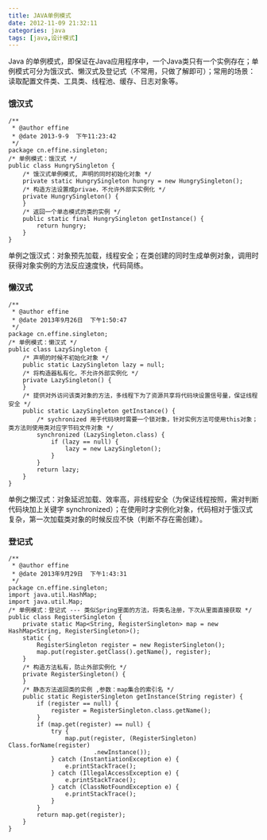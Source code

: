```yaml
---
title: JAVA单例模式
date: 2012-11-09 21:32:11
categories: java
tags: [java,设计模式]
---
```

Java 的单例模式，即保证在Java应用程序中，一个Java类只有一个实例存在；单例模式可分为饿汉式、懒汉式及登记式（不常用，只做了解即可）；常用的场景：读取配置文件类、工具类、线程池、缓存、日志对象等。
### 饿汉式
	/** 
	 * @author effine 
	 * @date 2013-9-9  下午11:23:42
	 */  
	package cn.effine.singleton;  
	/* 单例模式：饿汉式 */  
	public class HungrySingleton {  
	    /* 饿汉式单例模式, 声明的同时初始化对象 */  
	    private static HungrySingleton hungry = new HungrySingleton();  
	    /* 构造方法设置成privae，不允许外部实实例化 */  
	    private HungrySingleton() {  
	    }  
	    /* 返回一个单态模式的类的实例 */  
	    public static final HungrySingleton getInstance() {  
	        return hungry;  
	    }  
	}  
单例之饿汉式：对象预先加载，线程安全；在类创建的同时生成单例对象，调用时获得对象实例的方法反应速度快，代码简练。
<!-- more -->
### 懒汉式
	/** 
	 * @author effine 
	 * @date 2013年9月26日  下午1:50:47 
	 */  
	package cn.effine.singleton;  
	/* 单例模式：懒汉式 */  
	public class LazySingleton {  
	    /* 声明的时候不初始化对象 */  
	    public static LazySingleton lazy = null;  
	    /* 将构造器私有化，不允许外部实例化 */  
	    private LazySingleton() {  
	    }  
	    /* 提供对外访问该类对象的方法，多线程下为了资源共享将代码块设置信号量，保证线程安全 */  
	    public static LazySingleton getInstance() { 
	        /* sychronized 用于代码块时需要一个锁对象，针对实例方法可使用this对象；类方法则使用类对应字节码文件对象 */ 
	        synchronized (LazySingleton.class) {
	            if (lazy == null) {
	                lazy = new LazySingleton();  
	            }  
	        }  
	        return lazy;  
	    }  
	} 
单例之懒汉式：对象延迟加载、效率高，非线程安全（为保证线程按照，需对判断代码块加上关键字 synchronized）；在使用时才实例化对象，代码相对于饿汉式复杂，第一次加载类对象的时候反应不快（判断不存在需创建）。

### 登记式
	/** 
	 * @author effine 
	 * @date 2013年9月29日  下午1:43:31 
	 */  
	package cn.effine.singleton;  
	import java.util.HashMap;  
	import java.util.Map;  
	/* 单例模式：登记式 --- 类似Spring里面的方法，将类名注册，下次从里面直接获取 */  
	public class RegisterSingleton {  
	    private static Map<String, RegisterSingleton> map = new HashMap<String, RegisterSingleton>();  
	    static {  
	        RegisterSingleton register = new RegisterSingleton();  
	        map.put(register.getClass().getName(), register);  
	    }  
	    /* 构造方法私有，防止外部实例化 */  
	    private RegisterSingleton() {  
	    }  
	    /* 静态方法返回类的实例 ,参数：map集合的索引名 */  
	    public static RegisterSingleton getInstance(String register) {  
	        if (register == null) {  
	            register = RegisterSingleton.class.getName();  
	        }  
	        if (map.get(register) == null) {  
	            try {  
	                map.put(register, (RegisterSingleton) Class.forName(register)  
	                        .newInstance());  
	            } catch (InstantiationException e) {  
	                e.printStackTrace();  
	            } catch (IllegalAccessException e) {  
	                e.printStackTrace();  
	            } catch (ClassNotFoundException e) {  
	                e.printStackTrace();  
	            }  
	        }  
	        return map.get(register);  
	    }  
	}  